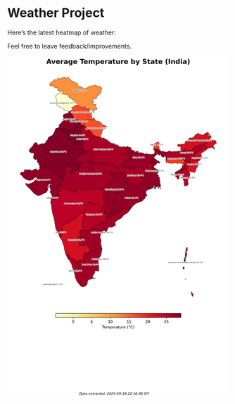 # Weather Project

Here’s the latest heatmap of weather:

Feel free to leave feedback/improvements.

![India Heatmap](docs/assets/india_heatmap.png?v=CC3601)
